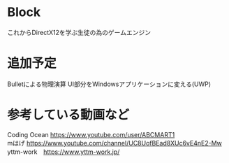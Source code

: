 # Block
これからDirectX12を学ぶ生徒の為のゲームエンジン
# 追加予定
Bulletによる物理演算
UI部分をWindowsアプリケーションに変える(UWP)
# 参考している動画など
Coding Ocean https://www.youtube.com/user/ABCMART1<br>
mはげ https://www.youtube.com/channel/UC8UofBEad8XUc6vE4nE2-Mw<br>
yttm-work　https://www.yttm-work.jp/<br>

